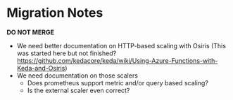 Migration Notes
================

**DO NOT MERGE**

- We need better documentation on HTTP-based scaling with Osiris (This was started here but not finished? https://github.com/kedacore/keda/wiki/Using-Azure-Functions-with-Keda-and-Osiris)
- We need documentation on those scalers
    - Does prometheus support metric and/or query based scaling?
    - Is the external scaler even correct?